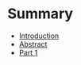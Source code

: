 # Summary

-   [Introduction](Introduction/readme.md)
-   [Abstract](Abstract/readme.md)
-   [Part 1](Part1/readme.md)
